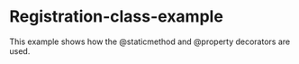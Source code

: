 # Registration-class-example

This example shows how the @staticmethod and @property decorators are used.
